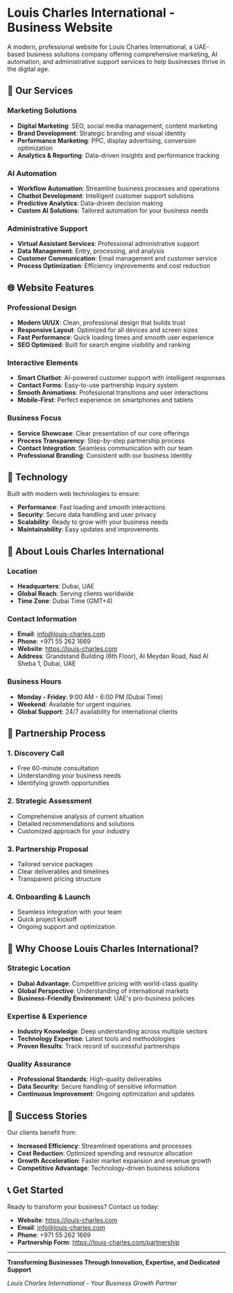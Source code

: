 # Louis Charles International - Business Website

A modern, professional website for Louis Charles International, a UAE-based business solutions company offering comprehensive marketing, AI automation, and administrative support services to help businesses thrive in the digital age.

## 🌟 Our Services

### Marketing Solutions
- **Digital Marketing**: SEO, social media management, content marketing
- **Brand Development**: Strategic branding and visual identity
- **Performance Marketing**: PPC, display advertising, conversion optimization
- **Analytics & Reporting**: Data-driven insights and performance tracking

### AI Automation
- **Workflow Automation**: Streamline business processes and operations
- **Chatbot Development**: Intelligent customer support solutions
- **Predictive Analytics**: Data-driven decision making
- **Custom AI Solutions**: Tailored automation for your business needs

### Administrative Support
- **Virtual Assistant Services**: Professional administrative support
- **Data Management**: Entry, processing, and analysis
- **Customer Communication**: Email management and customer service
- **Process Optimization**: Efficiency improvements and cost reduction

## 🌐 Website Features

### Professional Design
- **Modern UI/UX**: Clean, professional design that builds trust
- **Responsive Layout**: Optimized for all devices and screen sizes
- **Fast Performance**: Quick loading times and smooth user experience
- **SEO Optimized**: Built for search engine visibility and ranking

### Interactive Elements
- **Smart Chatbot**: AI-powered customer support with intelligent responses
- **Contact Forms**: Easy-to-use partnership inquiry system
- **Smooth Animations**: Professional transitions and user interactions
- **Mobile-First**: Perfect experience on smartphones and tablets

### Business Focus
- **Service Showcase**: Clear presentation of our core offerings
- **Process Transparency**: Step-by-step partnership process
- **Contact Integration**: Seamless communication with our team
- **Professional Branding**: Consistent with our business identity

## 🚀 Technology

Built with modern web technologies to ensure:
- **Performance**: Fast loading and smooth interactions
- **Security**: Secure data handling and user privacy
- **Scalability**: Ready to grow with your business needs
- **Maintainability**: Easy updates and improvements

## 📍 About Louis Charles International

### Location
- **Headquarters**: Dubai, UAE
- **Global Reach**: Serving clients worldwide
- **Time Zone**: Dubai Time (GMT+4)

### Contact Information
- **Email**: info@louis-charles.com
- **Phone**: +971 55 262 1669
- **Website**: https://louis-charles.com
- **Address**: Grandstand Building (6th Floor), Al Meydan Road, Nad Al Sheba 1, Dubai, UAE

### Business Hours
- **Monday - Friday**: 9:00 AM - 6:00 PM (Dubai Time)
- **Weekend**: Available for urgent inquiries
- **Global Support**: 24/7 availability for international clients

## 🤝 Partnership Process

### 1. Discovery Call
- Free 60-minute consultation
- Understanding your business needs
- Identifying growth opportunities

### 2. Strategic Assessment
- Comprehensive analysis of current situation
- Detailed recommendations and solutions
- Customized approach for your industry

### 3. Partnership Proposal
- Tailored service packages
- Clear deliverables and timelines
- Transparent pricing structure

### 4. Onboarding & Launch
- Seamless integration with your team
- Quick project kickoff
- Ongoing support and optimization

## 💼 Why Choose Louis Charles International?

### Strategic Location
- **Dubai Advantage**: Competitive pricing with world-class quality
- **Global Perspective**: Understanding of international markets
- **Business-Friendly Environment**: UAE's pro-business policies

### Expertise & Experience
- **Industry Knowledge**: Deep understanding across multiple sectors
- **Technology Expertise**: Latest tools and methodologies
- **Proven Results**: Track record of successful partnerships

### Quality Assurance
- **Professional Standards**: High-quality deliverables
- **Data Security**: Secure handling of sensitive information
- **Continuous Improvement**: Ongoing optimization and updates

## 🌟 Success Stories

Our clients benefit from:
- **Increased Efficiency**: Streamlined operations and processes
- **Cost Reduction**: Optimized spending and resource allocation
- **Growth Acceleration**: Faster market expansion and revenue growth
- **Competitive Advantage**: Technology-driven business solutions

## 📞 Get Started

Ready to transform your business? Contact us today:

- **Website**: https://louis-charles.com
- **Email**: info@louis-charles.com
- **Phone**: +971 55 262 1669
- **Partnership Form**: https://louis-charles.com/partnership

---

**Transforming Businesses Through Innovation, Expertise, and Dedicated Support**

*Louis Charles International - Your Business Growth Partner* 